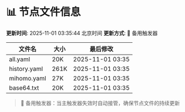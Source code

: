 # 📊 节点文件信息

**更新时间**: 2025-11-01 03:35:44 北京时间
**更新方式**: 🔄 备用触发器

| 文件名 | 大小 | 最后修改 |
|--------|------|----------|
| all.yaml | 20K | 2025-11-01 03:35 |
| history.yaml | 261K | 2025-11-01 03:35 |
| mihomo.yaml | 27K | 2025-11-01 03:35 |
| base64.txt | 20K | 2025-11-01 03:35 |

> 🔄 备用触发器：当主触发器失效时自动接管，确保节点文件的持续更新
